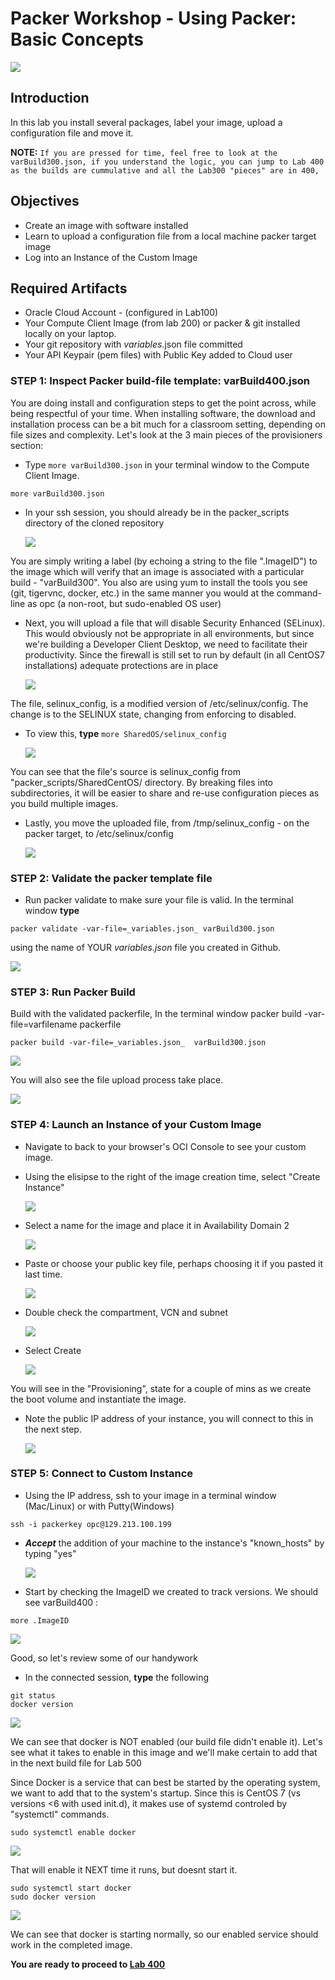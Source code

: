 # Packer Workshop - Using Packer: Basic Concepts

  ![](images/WorkshopHeader/300.png)

## Introduction

In this lab you install several packages, label your image, upload a configuration file and move it.  

**NOTE:** `If you are pressed for time, feel free to look at the varBuild300.json, if you understand the logic, you can jump to Lab 400 as the builds are cummulative and all the Lab300 "pieces" are in 400,`

## Objectives

- Create an image with software installed
- Learn to upload a configuration file from a local machine packer target image
- Log into an Instance of the Custom Image

## Required Artifacts

- Oracle Cloud Account - (configured in Lab100)
- Your Compute Client Image (from lab 200) or packer & git installed locally on your laptop.
- Your git repository with _variables_.json file committed
- Your API Keypair (pem files) with Public Key added to Cloud user

### **STEP 1**: Inspect Packer build-file template: varBuild400.json

You are doing install and configuration steps to get the point across, while being respectful of your time.  When installing software, the download and installation process can be a bit much for a classroom setting, depending on file sizes and complexity.  Let's look at the 3 main pieces of the provisioners section:

- Type `more varBuild300.json` in your terminal window to the Compute Client Image. 

```
more varBuild300.json 
```

- In your ssh session, you should already be in the packer_scripts directory of the cloned repository

  ![](images/Lab300/6.png)

You are simply writing a label (by echoing a string to the file ".ImageID") to the image which will verify that an image is associated with a particular build - "varBuild300".  You also are using yum to install the tools you see (git, tigervnc, docker, etc.) in the same manner you would at the command-line as opc (a non-root, but sudo-enabled OS user)

- Next, you will upload a file that will disable Security Enhanced (SELinux). This would obviously not be appropriate in all environments, but since we're building a Developer Client Desktop, we need to facilitate their productivity. Since the firewall is still set to run by default (in all CentOS7 installations) adequate protections are in place

  ![](images/Lab300/7.png)

The file, selinux_config, is a modified version of /etc/selinux/config.  The change is to the SELINUX state, changing from enforcing to disabled.

- To view this, **type** `more SharedOS/selinux_config` 

  ![](images/Lab300/7.5.png)

You can see that the file's source is selinux_config from  "packer_scripts/SharedCentOS/ directory.  By breaking files into subdirectories, it will be easier to share and re-use configuration pieces as you build multiple images.

- Lastly, you move the uploaded file, from /tmp/selinux_config - on the packer target, to /etc/selinux/config

  ![](images/Lab300/8.png)

### **STEP 2**: Validate the packer template file

- Run packer validate to make sure your file is valid.  In the terminal window **type** 

```
packer validate -var-file=_variables.json_ varBuild300.json
```

using the name of YOUR _variables.json_ file you created in Github.

  ![](images/Lab300/9.png)

### **STEP 3**: Run Packer Build

Build with the validated packerfile, In the terminal window packer build -var-file=varfilename packerfile 

```
packer build -var-file=_variables.json_  varBuild300.json
```
  ![](images/Lab300/2.png)

You will also see the file upload process take place.

  ![](images/Lab300/10.png)
 
### **STEP 4**: Launch an Instance of your Custom Image

- Navigate to back to your browser's OCI Console to see your custom image.

- Using the elisipse to the right of the image creation time,  select "Create Instance"

  ![](images/Lab300/11.png)

- Select a name for the image and place it in Availability Domain 2 

  ![](images/Lab300/15.png)

- Paste or choose your public key file, perhaps choosing it if you pasted it last time.

  ![](images/Lab300/13.png)

- Double check the compartment, VCN and subnet  

  ![](images/Lab300/14.png)

- Select Create

  ![](images/Lab300/16.png)

You will see in the "Provisioning", state for a couple of mins as we create the boot volume and instantiate the image.  

- Note the public IP address of your instance, you will connect to this in the next step.

  ![](images/Lab300/17.png)

### **STEP 5**: Connect to Custom Instance

- Using the IP address, ssh to your image in a terminal window (Mac/Linux) or with Putty(Windows)

```
ssh -i packerkey opc@129.213.100.199
```

- ***Accept*** the addition of your machine to the instance's "known_hosts" by typing "yes"

  ![](images/Lab300/18.png)

- Start by checking the ImageID we created to track versions.  We should see varBuild400 :

```
more .ImageID
```

![](images/Lab300/20.png)

Good, so let's review some of our handywork

- In the connected session, **type** the following

```
git status
docker version
```
  ![](images/Lab300/21.png)

We can see that docker is NOT enabled (our build file didn't enable it).  Let's see what it takes to enable in this image and we'll make certain to add that in the next build file for Lab 500

Since Docker is a service that can best be started by the operating system, we want to add that to the system's startup.  Since this is CentOS 7 (vs versions <6 with used init.d), it makes use of systemd controled by "systemctl" commands.

```
sudo systemctl enable docker
```

![](images/Lab300/22.png)

That will enable it NEXT time it runs, but doesnt start it.

```
sudo systemctl start docker
sudo docker version
```

![](images/Lab300/24.png)

We can see that docker is starting normally, so our enabled service should work in the completed image.

**You are ready to proceed to [Lab 400](Lab400.md)**
